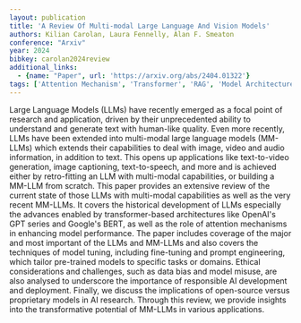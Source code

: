 ```yaml
---
layout: publication
title: 'A Review Of Multi-modal Large Language And Vision Models'
authors: Kilian Carolan, Laura Fennelly, Alan F. Smeaton
conference: "Arxiv"
year: 2024
bibkey: carolan2024review
additional_links:
  - {name: "Paper", url: 'https://arxiv.org/abs/2404.01322'}
tags: ['Attention Mechanism', 'Transformer', 'RAG', 'Model Architecture', 'Applications', 'Training Techniques', 'Fine-Tuning', 'BERT', 'GPT', 'Prompting', 'Survey Paper', 'Ethics and Bias', 'Responsible AI', 'Pretraining Methods']
---
```

Large Language Models (LLMs) have recently emerged as a focal point of
research and application, driven by their unprecedented ability to understand
and generate text with human-like quality. Even more recently, LLMs have been
extended into multi-modal large language models (MM-LLMs) which extends their
capabilities to deal with image, video and audio information, in addition to
text. This opens up applications like text-to-video generation, image
captioning, text-to-speech, and more and is achieved either by retro-fitting an
LLM with multi-modal capabilities, or building a MM-LLM from scratch. This
paper provides an extensive review of the current state of those LLMs with
multi-modal capabilities as well as the very recent MM-LLMs. It covers the
historical development of LLMs especially the advances enabled by
transformer-based architectures like OpenAI's GPT series and Google's BERT, as
well as the role of attention mechanisms in enhancing model performance. The
paper includes coverage of the major and most important of the LLMs and MM-LLMs
and also covers the techniques of model tuning, including fine-tuning and
prompt engineering, which tailor pre-trained models to specific tasks or
domains. Ethical considerations and challenges, such as data bias and model
misuse, are also analysed to underscore the importance of responsible AI
development and deployment. Finally, we discuss the implications of open-source
versus proprietary models in AI research. Through this review, we provide
insights into the transformative potential of MM-LLMs in various applications.
